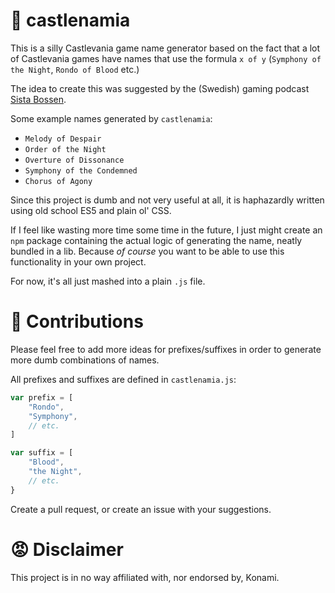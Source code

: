 # 🧛 castlenamia
This is a silly Castlevania game name generator based on the fact that
a lot of Castlevania games have names that use the formula `x of y` (`Symphony of the Night`, `Rondo of Blood` etc.)

The idea to create this was suggested by the (Swedish) gaming podcast [Sista Bossen](https://sistabossen.com/).

Some example names generated by `castlenamia`:

* `Melody of Despair`
* `Order of the Night`
* `Overture of Dissonance`
* `Symphony of the Condemned`
* `Chorus of Agony`

Since this project is dumb and not very useful at all, it is haphazardly written using
old school ES5 and plain ol' CSS.

If I feel like wasting more time some time in the future, I just might create an `npm` package containing the actual
logic of generating the name, neatly bundled in a lib. Because *of course* you want to be able to use this
functionality in your own project.

For now, it's all just mashed into a plain `.js` file.

# 🫶 Contributions
Please feel free to add more ideas for prefixes/suffixes in order to generate more dumb combinations
of names.

All prefixes and suffixes are defined in `castlenamia.js`:

```javascript
var prefix = [
    "Rondo",
    "Symphony",
    // etc.
]

var suffix = [
    "Blood",
    "the Night",
    // etc.
}
```

Create a pull request, or create an issue with your suggestions.

# 😡 Disclaimer

This project is in no way affiliated with, nor endorsed by, Konami.